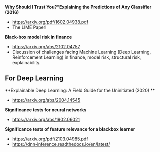 

**Why Should I Trust You?”Explaining the Predictions of Any Classifier (2016)**
+ https://arxiv.org/pdf/1602.04938.pdf
+ The LIME Paper!

**Black-box model risk in finance**
+ https://arxiv.org/abs/2102.04757
+ Discussion of challenges facing Machine Learning (Deep Learning, Reinforcement Learning) in finance, model risk, structural risk, explainability.

## For Deep Learning

**Explainable Deep Learning: A Field Guide for the Uninitiated (2020)	**
+ https://arxiv.org/abs/2004.14545

**Significance tests for neural networks**
+ https://arxiv.org/abs/1902.06021

**Significance tests of feature relevance for a blackbox learner**
+ https://arxiv.org/pdf/2103.04985.pdf
+ https://dnn-inference.readthedocs.io/en/latest/